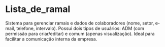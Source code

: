 # Lista_de_ramal
 Sistema para gerenciar ramais e dados de colaboradores (nome, setor, e-mail, telefone, intervalo). Possui dois tipos de usuários: ADM (com permissão para criar/editar) e comum (apenas visualização). Ideal para facilitar a comunicação interna da empresa.
